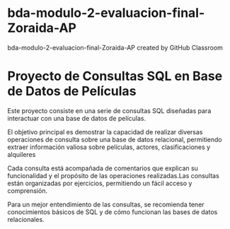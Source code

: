 # bda-modulo-2-evaluacion-final-Zoraida-AP
bda-modulo-2-evaluacion-final-Zoraida-AP created by GitHub Classroom

# Proyecto de Consultas SQL en Base de Datos de Películas

Este proyecto consiste en una serie de consultas SQL diseñadas para interactuar con una base de datos de películas.

El objetivo principal es demostrar la capacidad de realizar diversas operaciones de consulta sobre una base de datos relacional, permitiendo extraer información valiosa sobre películas, actores, clasificaciones y alquileres

Cada consulta está acompañada de comentarios que explican su funcionalidad y el propósito de las operaciones realizadas.Las consultas están organizadas por ejercicios, permitiendo un fácil acceso y comprensión. 

Para un mejor entendimiento de las consultas, se recomienda tener conocimientos básicos de SQL y de cómo funcionan las bases de datos relacionales.
